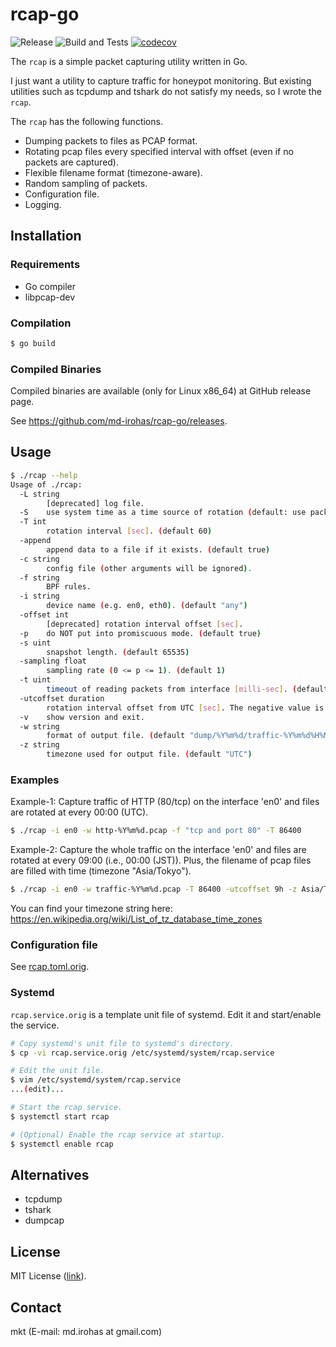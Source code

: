 # rcap-go

![Release](https://github.com/md-irohas/rcap-go/actions/workflows/release.yml/badge.svg)
![Build and Tests](https://github.com/md-irohas/rcap-go/actions/workflows/build.yml/badge.svg)
[![codecov](https://codecov.io/gh/md-irohas/rcap-go/branch/master/graph/badge.svg?token=QMU3RTHEBE)](https://codecov.io/gh/md-irohas/rcap-go)

The `rcap` is a simple packet capturing utility written in Go.

I just want a utility to capture traffic for honeypot monitoring.
But existing utilities such as tcpdump and tshark do not satisfy my needs, so I wrote the `rcap`.

The `rcap` has the following functions.

* Dumping packets to files as PCAP format.
* Rotating pcap files every specified interval with offset (even if no packets are captured).
* Flexible filename format (timezone-aware).
* Random sampling of packets.
* Configuration file.
* Logging.


## Installation

### Requirements

* Go compiler
* libpcap-dev


### Compilation

```sh
$ go build
```

### Compiled Binaries

Compiled binaries are available (only for Linux x86_64) at GitHub release page.

See https://github.com/md-irohas/rcap-go/releases.


## Usage

```sh
$ ./rcap --help
Usage of ./rcap:
  -L string
        [deprecated] log file.
  -S    use system time as a time source of rotation (default: use packet-captured time).
  -T int
        rotation interval [sec]. (default 60)
  -append
        append data to a file if it exists. (default true)
  -c string
        config file (other arguments will be ignored).
  -f string
        BPF rules.
  -i string
        device name (e.g. en0, eth0). (default "any")
  -offset int
        [deprecated] rotation interval offset [sec].
  -p    do NOT put into promiscuous mode. (default true)
  -s uint
        snapshot length. (default 65535)
  -sampling float
        sampling rate (0 <= p <= 1). (default 1)
  -t uint
        timeout of reading packets from interface [milli-sec]. (default 100)
  -utcoffset duration
        rotation interval offset from UTC [sec]. The negative value is also available.
  -v    show version and exit.
  -w string
        format of output file. (default "dump/%Y%m%d/traffic-%Y%m%d%H%M%S.pcap")
  -z string
        timezone used for output file. (default "UTC")
```


### Examples

Example-1: Capture traffic of HTTP (80/tcp) on the interface 'en0' and files are rotated at every 00:00 (UTC).

```sh
$ ./rcap -i en0 -w http-%Y%m%d.pcap -f "tcp and port 80" -T 86400
```

Example-2: Capture the whole traffic on the interface 'en0' and files are rotated at every 09:00 (i.e., 00:00 (JST)).
Plus, the filename of pcap files are filled with time (timezone "Asia/Tokyo").

```sh
$ ./rcap -i en0 -w traffic-%Y%m%d.pcap -T 86400 -utcoffset 9h -z Asia/Tokyo
```

You can find your timezone string here:
https://en.wikipedia.org/wiki/List_of_tz_database_time_zones


### Configuration file

See [rcap.toml.orig](rcap.toml.orig).


### Systemd

`rcap.service.orig` is a template unit file of systemd.
Edit it and start/enable the service.

```sh
# Copy systemd's unit file to systemd's directory.
$ cp -vi rcap.service.orig /etc/systemd/system/rcap.service

# Edit the unit file.
$ vim /etc/systemd/system/rcap.service
...(edit)...

# Start the rcap service.
$ systemctl start rcap

# (Optional) Enable the rcap service at startup.
$ systemctl enable rcap
```


## Alternatives

- tcpdump
- tshark
- dumpcap


## License

MIT License ([link](https://opensource.org/licenses/MIT)).


## Contact

mkt (E-mail: md.irohas at gmail.com)

